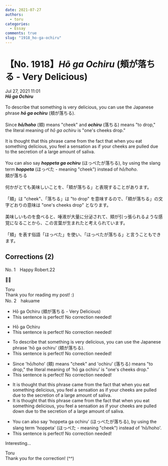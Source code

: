 ```yaml
---
date: 2021-07-27
authors:
  - toru
categories:
  - Essay
comments: true
slug: "1918_ho-ga-ochiru"
---
```


# 【No. 1918】<strong><em>Hō ga Ochiru</strong></em> (頬が落ちる - Very Delicious)
<div class="date">Jul 27, 2021 11:01</div>
<div id="post"><div id="body_show_ori">
<strong><em>Hō ga Ochiru</strong></em><br/><br/>To describe that something is very delicious, you can use the Japanese phrase <strong><em>hō ga ochiru</em></strong> (頬が落ちる).<br/><br/>Since <strong><em>hō/hoho</em></strong> (頬) means "cheek" and <strong><em>ochiru</em></strong> (落ちる) means "to drop," the literal meaning of <em>hō ga ochiru</em> is "one's cheeks drop."<br/><br/>It is thought that this phrase came from the fact that when you eat something delicious, you feel a sensation as if your cheeks are pulled due to the secretion of a large amount of saliva.<br/><br/>You can also say <strong><em>hoppeta ga ochiru</em></strong> (ほっぺたが落ちる), by using the slang term <strong><em>hoppeta</em></strong> (ほっぺた - meaning "cheek") instead of <em>hō/hoho</em>.
</div></div>

<!-- more -->

<div id="post_ja"><div id="body_show_mo">
頬が落ちる<br/><br/>何かがとても美味しいことを、「頬が落ちる」と表現することがあります。<br/><br/>「頬」は "cheek"、「落ちる」は "to drop" を意味するので、「頬が落ちる」の文字どおりの意味は "one's cheeks drop" となります。<br/><br/>美味しいものを食べると、唾液が大量に分泌されて、頬が引っ張られるような感覚になることから、この言葉が生まれたと考えられています。<br/><br/>「頬」を表す俗語「ほっぺた」を使い、「ほっぺたが落ちる」と言うこともできます。
</div></div>

## Corrections (2)
<div id="block"><div class="first_name"> No. 1　<span class="just_name">Happy Robert.22</span></div><div id="block2">
<p class="comment_small">
 👍🏻
</p>

</div><div class="name"><span class="just_name">Toru</span><br>
Thank you for reading my post! :)
</div>
</div>
<div id="block"><div class="first_name"> No. 2　<span class="just_name">hakuame</span></div><div id="block2">
<ul class="correction_field">
<li class="incorrect">Hō ga Ochiru (頬が落ちる - Very Delicious)</li>
<li class="corrected perfect">This sentence is perfect! No correction needed!</li>
</ul>
<ul class="correction_field">
<li class="incorrect">Hō ga Ochiru</li>
<li class="corrected perfect">This sentence is perfect! No correction needed!</li>
</ul>
<ul class="correction_field">
<li class="incorrect">To describe that something is very delicious, you can use the Japanese phrase 'hō ga ochiru' (頬が落ちる).</li>
<li class="corrected perfect">This sentence is perfect! No correction needed!</li>
</ul>
<ul class="correction_field">
<li class="incorrect">Since 'hō/hoho' (頬) means "cheek" and 'ochiru' (落ちる) means "to drop," the literal meaning of 'hō ga ochiru' is "one's cheeks drop."</li>
<li class="corrected perfect">This sentence is perfect! No correction needed!</li>
</ul>
<ul class="correction_field">
<li class="incorrect">It is thought that this phrase came from the fact that when you eat something delicious, you feel a sensation as if your cheeks are pulled due to the secretion of a large amount of saliva.</li>
<li class="corrected correct">
It is thought that this phrase came from the fact that when you eat something delicious, you feel a sensation as if your cheeks are pulled <span class="f_blue">down</span> due to the secretion of a large amount of saliva.
</li>
</ul>
<ul class="correction_field">
<li class="incorrect">You can also say 'hoppeta ga ochiru' (ほっぺたが落ちる), by using the slang term 'hoppeta' (ほっぺた - meaning "cheek") instead of 'hō/hoho'.</li>
<li class="corrected perfect">This sentence is perfect! No correction needed!</li>
</ul>
<p class="comment_small">
 Interesting...
</p>

</div><div class="name"><span class="just_name">Toru</span><br>
Thank you for the correction! (^^)
</div>
</div>
